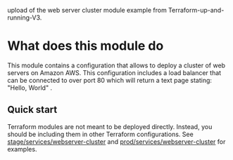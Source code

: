 upload of the web server cluster module example from Terraform-up-and-running-V3.

# What does this module do

This module contains a configuration that allows to deploy a cluster of web servers on Amazon AWS.
This configuration includes a load balancer that can be connected to over port 80 which will return a text page stating: "Hello, World" .

## Quick start

Terraform modules are not meant to be deployed directly. Instead, you should be including them in other Terraform 
configurations. See [stage/services/webserver-cluster](../../../stage/services/webserver-cluster) and
[prod/services/webserver-cluster](../../../prod/services/webserver-cluster) for examples.
